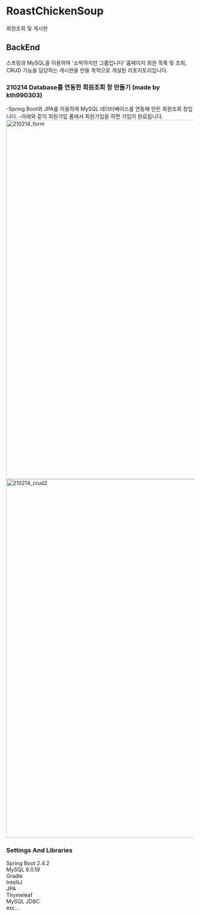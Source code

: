 # RoastChickenSoup
회원조회 및 게시판

## BackEnd
스프링과 MySQL을 이용하여 '소박하지만 그룹입니다' 홈페이지 회원 목록 및 조회, CRUD 기능을 담당하는 게시판을 만들 목적으로 
개설된 리포지토리입니다. 

### 210214 Database를 연동한 회원조회 창 만들기 (made by kth990303)
-Spring Boot와 JPA를 이용하여 MySQL 데이터베이스를 연동해 만든 회원조회 창입니다.
-아래와 같이 회원가입 폼에서 회원가입을 하면 가입이 완료됩니다. 
<img width="960" alt="210214_form" src="https://user-images.githubusercontent.com/57135043/108195338-fbc63b80-715a-11eb-8f3c-774623739959.png">
<img width="959" alt="210214_crud2" src="https://user-images.githubusercontent.com/57135043/108195374-041e7680-715b-11eb-8f23-01a83fb30f22.png">
### Settings And Libraries
Spring Boot 2.4.2\
MySQL 8.0.19\
Gradle\
IntelliJ\
JPA\
Thymeleaf\
MySQL JDBC\
exc...
